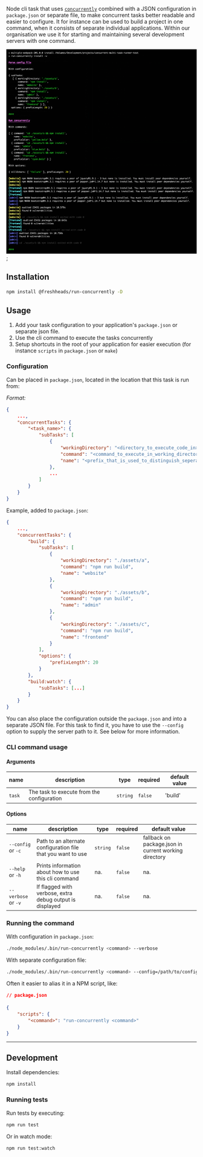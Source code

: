 Node cli task that uses [`concurrently`](https://www.npmjs.com/package/concurrently) combined with a JSON configuration in `package.json` or separate file, to make concurrent tasks better readable and easier to configure. It for instance can be used to build a project in one command, when it consists of separate individual applications. Within our organisation we use it for starting and maintaining several development servers with one command.

![alt text](./support/images/screenshot_1.png);

## Installation

```bash
npm install @freshheads/run-concurrently -D
```

## Usage

1. Add your task configuration to your application's `package.json` or separate json file.
2. Use the cli command to execute the tasks concurrently
3. Setup shortcuts in the root of your application for easier execution (for instance `scripts` in `package.json` or `make`)

### Configuration

Can be placed in `package.json`, located in the location that this task is run from:

_Format:_

```json
{
    ...,
    "concurrentTasks": {
        "<task_name>": {
            "subTasks": [
                {
                    "workingDirectory": "<directory_to_execute_code_in>",
                    "command": "<command_to_execute_in_working_directory>",
                    "name": "<prefix_that_is_used_to_distinguish_seperate_tasks_output>"
                },
                ...
            ]
        }
    }
}
```

Example, added to `package.json`:

```json
{
    ...,
    "concurrentTasks": {
        "build": {
            "subTasks": [
                {
                    "workingDirectory": "./assets/a",
                    "command": "npm run build",
                    "name": "website"
                },
                {
                    "workingDirectory": "./assets/b",
                    "command": "npm run build",
                    "name": "admin"
                },
                {
                    "workingDirectory": "./assets/c",
                    "command": "npm run build",
                    "name": "frontend"
                }
            ],
            "options": {
                "prefixLength": 20
            }
        },
        "build:watch": {
            "subTasks": [...]
        }
    }
}
```

You can also place the configuration outside the `package.json` and into a separate JSON file. For this task to find it, you have to use the `--config` option to supply the server path to it. See below for more information.

### CLI command usage

#### Arguments

| name   | description                                | type     | required | default value |
| ------ | ------------------------------------------ | -------- | -------- | ------------- |
| `task` | The task to execute from the configuration | `string` | `false`  | 'build'       |

#### Options

| name                | description                                                  | type     | required | default value                                         |
| ------------------- | ------------------------------------------------------------ | -------- | -------- | ----------------------------------------------------- |
| `--config` or `-c`  | Path to an alternate configuration file that you want to use | `string` | `false`  | fallback on package.json in current working directory |
| `--help` or `-h`    | Prints information about how to use this cli command         | na.      | `false`  | na.                                                   |
| `--verbose` or `-v` | If flagged with verbose, extra debug output is displayed     | na.      | `false`  | na.                                                   |


### Running the command

With configuration in `package.json`:

```bash
./node_modules/.bin/run-concurrently <command> --verbose
```

With separate configuration file:

```bash
./node_modules/.bin/run-concurrently <command> --config=/path/to/config.json --verbose
```

Often it easier to alias it in a NPM script, like:


```json
// package.json

{
    "scripts": {
        "<command>": "run-concurrently <command>"
    }
}
```

---

## Development

Install dependencies:

```bash
npm install
```

### Running tests

Run tests by executing:

```bash
npm run test
```

Or in watch mode:

```bash
npm run test:watch
```
